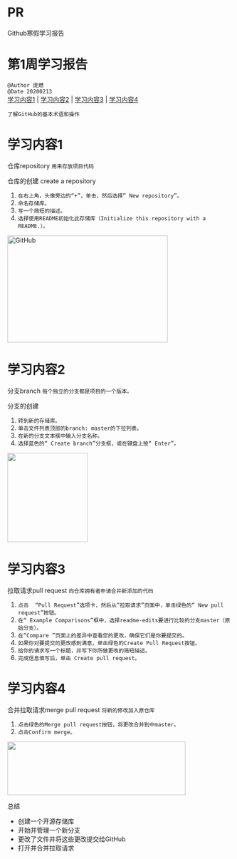 # PR
Github寒假学习报告


# 第1周学习报告  
`@Author 庞燃`         
`@Date 20200213`    
[学习内容1](#1) | [学习内容2](#2) | [学习内容3](#3) | [学习内容4](#4)  

`了解GitHub的基本术语和操作`

# <a id='1'>学习内容1</a>
仓库repository  `用来存放项目代码`

仓库的创建 create a repository  
1. `在右上角，头像旁边的“+”，单击，然后选择“ New repository”。`
2. `命名存储库。`
3. `写一个简短的描述。`
4. `选择使用README初始化此存储库（Initialize this repository with a README.）。`
<img src="https://guides.github.com/activities/hello-world/create-new-repo.png" alt="GitHub"  width="360" height="240" />

# <a id='2'>学习内容2</a>
分支branch  `每个独立的分支都是项目的一个版本。`   

分支的创建
1. `转到新的存储库。`
2. `单击文件列表顶部的branch: master的下拉列表。`
3. `在新的分支文本框中输入分支名称。`
4. `选择蓝色的“ Create branch”分支框，或在键盘上按“ Enter”。`
<img src="https://guides.github.com/activities/hello-world/readme-edits.gif"  width="180" height="200" />

# <a id='3'>学习内容3</a>
拉取请求pull request  `向仓库拥有者申请合并新添加的代码`
1. `点击  “Pull Request”选项卡，然后从“拉取请求”页面中，单击绿色的“ New pull request”按钮。`
2. `在“ Example Comparisons”框中，选择readme-edits要进行比较的分支master（原始分支）。`
3. `在“Compare ”页面上的差异中查看您的更改，确保它们是你要提交的。`
4. `如果你对要提交的更改感到满意，单击绿色的Create Pull Request按钮。`
5. `给你的请求写一个标题，并写下你所做更改的简短描述。`
6. `完成信息填写后，单击 Create pull request。`

# <a id='4'>学习内容4</a>
合并拉取请求merge pull request  `将新的修改加入原仓库`
1. `点击绿色的Merge pull request按钮，将更改合并到中master。`
2. `点击Confirm merge。`
<img src="https://guides.github.com/activities/hello-world/merge-button.png"  width="400" height="120" />



总结
* 创建一个开源存储库
* 开始并管理一个新分支
* 更改了文件并将这些更改提交给GitHub
* 打开并合并拉取请求
